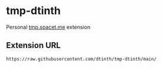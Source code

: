 # tmp-dtinth
Personal [tmp.spacet.me](https://tmp.spacet.me/) extension

## Extension URL

```
https://raw.githubusercontent.com/dtinth/tmp-dtinth/main/
```
